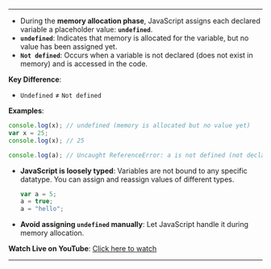
---

- During the **memory allocation phase**, JavaScript assigns each declared variable a placeholder value: **`undefined`**.
- **`undefined`**: Indicates that memory is allocated for the variable, but no value has been assigned yet.
- **`Not defined`**: Occurs when a variable is not declared (does not exist in memory) and is accessed in the code.

**Key Difference**:

- `Undefined` ≠ `Not defined`

**Examples**:

```javascript
console.log(x); // undefined (memory is allocated but no value yet)  
var x = 25;  
console.log(x); // 25  

console.log(a); // Uncaught ReferenceError: a is not defined (not declared in memory)  
```

- **JavaScript is loosely typed**: Variables are not bound to any specific datatype. You can assign and reassign values of different types.
    
    ```javascript
    var a = 5;  
    a = true;  
    a = "hello";  
    ```
    
- **Avoid assigning `undefined` manually**: Let JavaScript handle it during memory allocation.
    

**Watch Live on YouTube**: [Click here to watch](https://www.youtube.com/watch?v=B7iF6G3EyIk&ab_channel=AkshaySaini)

---
